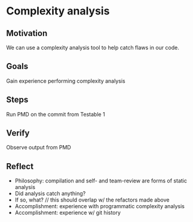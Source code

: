 # Complexity analysis

## Motivation

We can use a complexity analysis tool to help catch flaws in our code.


## Goals

Gain experience performing complexity analysis


## Steps

Run PMD on the commit from Testable 1


## Verify

Observe output from PMD


## Reflect

- Philosophy: compilation and self- and team-review are forms of static analysis
- Did analysis catch anything?
- If so, what? // this should overlap w/ the refactors made above
- Accomplishment: experience with programmatic complexity analysis
- Accomplishment: experience w/ git history